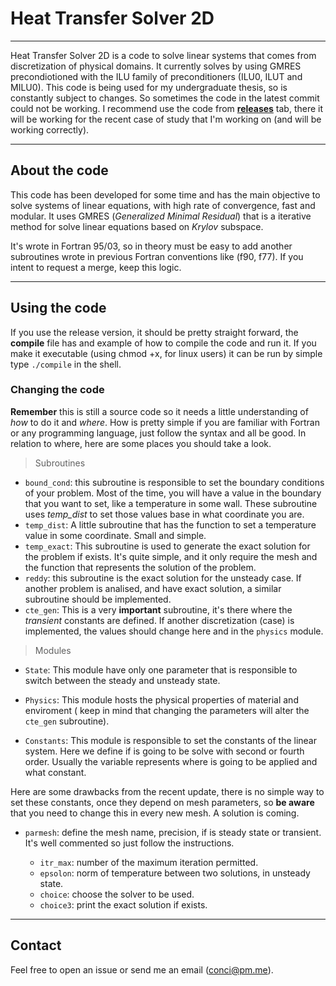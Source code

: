 # Heat Transfer Solver 2D

---

Heat Transfer Solver 2D is a code to solve linear systems that comes from
discretization of physical domains. It currently solves by using GMRES
precondiotioned with the ILU family of preconditioners (ILU0, ILUT and MILU0).
This code is being used for my undergraduate thesis, so is constantly subject
to changes. So sometimes the code in the latest commit could not be working. I
recommend use the code from
[__releases__](https://github.com/concipaulo/HTS2D/releases) tab, there it will
be working for the recent case of study that I'm working on (and will be
working correctly).

---

## About the code

This code has been developed for some time and has the main objective to solve
systems of linear equations, with high rate of convergence, fast and modular.
It uses GMRES (_Generalized Minimal Residual_) that is a iterative method for
solve linear equations based on _Krylov_ subspace.

It's wrote in Fortran 95/03, so in theory must be easy to add another
subroutines wrote in previous Fortran conventions like (f90, f77). If you
intent to request a merge, keep this logic.

---

## Using the code

If you use the release version, it should be pretty straight forward, the
__compile__ file has and example of how to compile the code and run it. If you
make it executable (using chmod +x, for linux users) it can be run by simple
type `./compile` in the shell. 

### Changing the code

__Remember__ this is still a source code so it needs a little understanding of
_how_ to do it and _where_. How is pretty simple if you are familiar with
Fortran or any programming language, just follow the syntax and all be good. In
relation to where, here are some places you should take a look.

> Subroutines
  + `bound_cond`: this subroutine is responsible to set the boundary conditions
    of your problem. Most of the time, you will have a value in the boundary
that you want to set, like a temperature in some wall. These subroutine uses
*temp_dist* to set those values base in what coordinate you are. 
  + `temp_dist`: A little subroutine that has the function to set a temperature
value in some coordinate. Small and simple.
  + `temp_exact`: This subroutine is used to generate the exact solution for the
    problem if exists. It's quite simple, and it only require the mesh and the
function that represents the solution of the problem. 
  + `reddy`: this subroutine is the exact solution for the unsteady case. If
    another problem is analised, and have exact solution, a similar subroutine
should be implemented.
  + `cte_gen`: This is a very __important__ subroutine, it's there where the
    _transient_ constants are defined. If another discretization (case) is implemented, the values should change here and in the `physics` module.

> Modules
  + `State`: This module have only one parameter that is responsible to switch
    between the steady and unsteady state.

  + `Physics`: This module hosts the physical properties of material and
    enviroment ( keep in mind that changing the parameters will alter the
`cte_gen` subroutine).

  + `Constants`: This module is responsible to set the constants of the linear
    system. Here we define if is going to be solve with second or fourth order.
Usually the variable represents where is going to be applied and what constant.

Here are some drawbacks from the recent update, there is no simple way to set
these constants, once they depend on mesh parameters, so __be aware__ that you
need to change this in every new mesh. A solution is coming.

  + `parmesh`: define the mesh name, precision, if is steady state or transient.
    It's well commented so just follow the instructions. 

    - `itr_max`: number of the maximum iteration permitted.
    - `epsolon`: norm of temperature between two solutions, in unsteady state.
    - `choice`: choose the solver to be used.
    - `choice3`: print the exact solution if exists.

--- 

## Contact

Feel free to open an issue or send me an email (conci@pm.me).

